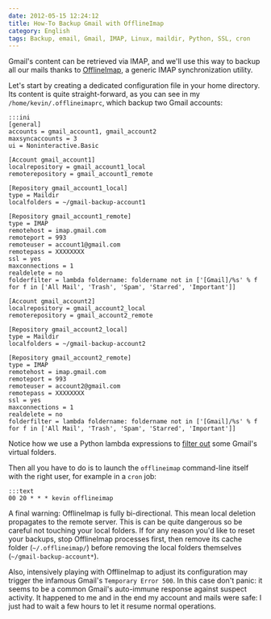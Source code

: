 ```yaml
---
date: 2012-05-15 12:24:12
title: How-To Backup Gmail with OfflineImap
category: English
tags: Backup, email, Gmail, IMAP, Linux, maildir, Python, SSL, cron
---
```


Gmail's content can be retrieved via IMAP, and we'll use this way to backup all
our mails thanks to [OfflineImap](https://offlineimap.org), a generic IMAP
synchronization utility.

Let's start by creating a dedicated configuration file in your home directory.
Its content is quite straight-forward, as you can see in my
`/home/kevin/.offlineimaprc`, which backup two Gmail accounts:

    :::ini
    [general]
    accounts = gmail_account1, gmail_account2
    maxsyncaccounts = 3
    ui = Noninteractive.Basic

    [Account gmail_account1]
    localrepository = gmail_account1_local
    remoterepository = gmail_account1_remote

    [Repository gmail_account1_local]
    type = Maildir
    localfolders = ~/gmail-backup-account1

    [Repository gmail_account1_remote]
    type = IMAP
    remotehost = imap.gmail.com
    remoteport = 993
    remoteuser = account1@gmail.com
    remotepass = XXXXXXXX
    ssl = yes
    maxconnections = 1
    realdelete = no
    folderfilter = lambda foldername: foldername not in ['[Gmail]/%s' % f for f in ['All Mail', 'Trash', 'Spam', 'Starred', 'Important']]

    [Account gmail_account2]
    localrepository = gmail_account2_local
    remoterepository = gmail_account2_remote

    [Repository gmail_account2_local]
    type = Maildir
    localfolders = ~/gmail-backup-account2

    [Repository gmail_account2_remote]
    type = IMAP
    remotehost = imap.gmail.com
    remoteport = 993
    remoteuser = account2@gmail.com
    remotepass = XXXXXXXX
    ssl = yes
    maxconnections = 1
    realdelete = no
    folderfilter = lambda foldername: foldername not in ['[Gmail]/%s' % f for f in ['All Mail', 'Trash', 'Spam', 'Starred', 'Important']]

Notice how we use a Python lambda expressions to [filter
out](https://www.offlineimap.org/doc/nametrans.html#folderfilter) some Gmail's
virtual folders.

Then all you have to do is to launch the `offlineimap` command-line itself with
the right user, for example in a `cron` job:

    :::text
    00 20 * * * kevin offlineimap

A final warning: OfflineImap is fully bi-directional. This mean local deletion
propagates to the remote server. This is can be quite dangerous so be careful
not touching your local folders. If for any reason you'd like to reset your
backups, stop OfflineImap processes first, then remove its cache folder
(`~/.offlineimap/`) before removing the local folders themselves
(`~/gmail-backup-account*`).

Also, intensively playing with OfflineImap to adjust its configuration may
trigger the infamous Gmail's `Temporary Error 500`. In this case don't panic:
it seems to be a common Gmail's auto-immune response against suspect activity.
It happened to me and in the end my account and mails were safe: I just had to
wait a few hours to let it resume normal operations.
